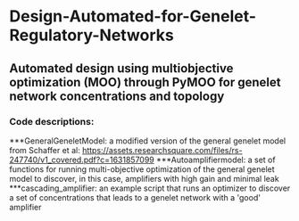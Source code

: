 # Design-Automated-for-Genelet-Regulatory-Networks
## Automated design using multiobjective optimization (MOO) through PyMOO for genelet network concentrations and topology

### Code descriptions:
***GeneralGeneletModel: a modified version of the general genelet model from Schaffer et al: https://assets.researchsquare.com/files/rs-247740/v1_covered.pdf?c=1631857099
***Autoamplifiermodel: a set of functions for running multi-objective optimization of the general genelet model to discover, in this case, amplifiers with high gain and minimal leak
***cascading_amplifier: an example script that runs an optimizer to discover a set of concentrations that leads to a genelet network with a 'good' amplifier

